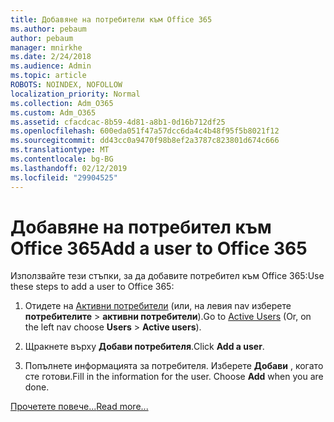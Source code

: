 ```yaml
---
title: Добавяне на потребители към Office 365
ms.author: pebaum
author: pebaum
manager: mnirkhe
ms.date: 2/24/2018
ms.audience: Admin
ms.topic: article
ROBOTS: NOINDEX, NOFOLLOW
localization_priority: Normal
ms.collection: Adm_O365
ms.custom: Adm_O365
ms.assetid: cfacdcac-8b59-4d81-a8b1-0d16b712df25
ms.openlocfilehash: 600eda051f47a57dcc6da4c4b48f95f5b8021f12
ms.sourcegitcommit: dd43cc0a9470f98b8ef2a3787c823801d674c666
ms.translationtype: MT
ms.contentlocale: bg-BG
ms.lasthandoff: 02/12/2019
ms.locfileid: "29904525"
---
```

# <a name="add-a-user-to-office-365"></a><span data-ttu-id="72983-102">Добавяне на потребител към Office 365</span><span class="sxs-lookup"><span data-stu-id="72983-102">Add a user to Office 365</span></span>

<span data-ttu-id="72983-103">Използвайте тези стъпки, за да добавите потребител към Office 365:</span><span class="sxs-lookup"><span data-stu-id="72983-103">Use these steps to add a user to Office 365:</span></span>
  
1. <span data-ttu-id="72983-104">Отидете на [Активни потребители](https://admin.microsoft.com/Adminportal/Home?source=applauncher#/users) (или, на левия nav изберете **потребителите** \> **активни потребители**).</span><span class="sxs-lookup"><span data-stu-id="72983-104">Go to [Active Users](https://admin.microsoft.com/Adminportal/Home?source=applauncher#/users) (Or, on the left nav choose **Users** \> **Active users**).</span></span>
    
2. <span data-ttu-id="72983-105">Щракнете върху **Добави потребителя**.</span><span class="sxs-lookup"><span data-stu-id="72983-105">Click **Add a user**.</span></span>
    
3. <span data-ttu-id="72983-p101">Попълнете информацията за потребителя. Изберете **Добави** , когато сте готови.</span><span class="sxs-lookup"><span data-stu-id="72983-p101">Fill in the information for the user. Choose **Add** when you are done.</span></span> 
    
[<span data-ttu-id="72983-108">Прочетете повече...</span><span class="sxs-lookup"><span data-stu-id="72983-108">Read more...</span></span>](https://support.office.com/article/1970f7d6-03b5-442f-b385-5880b9c256ec)
  

